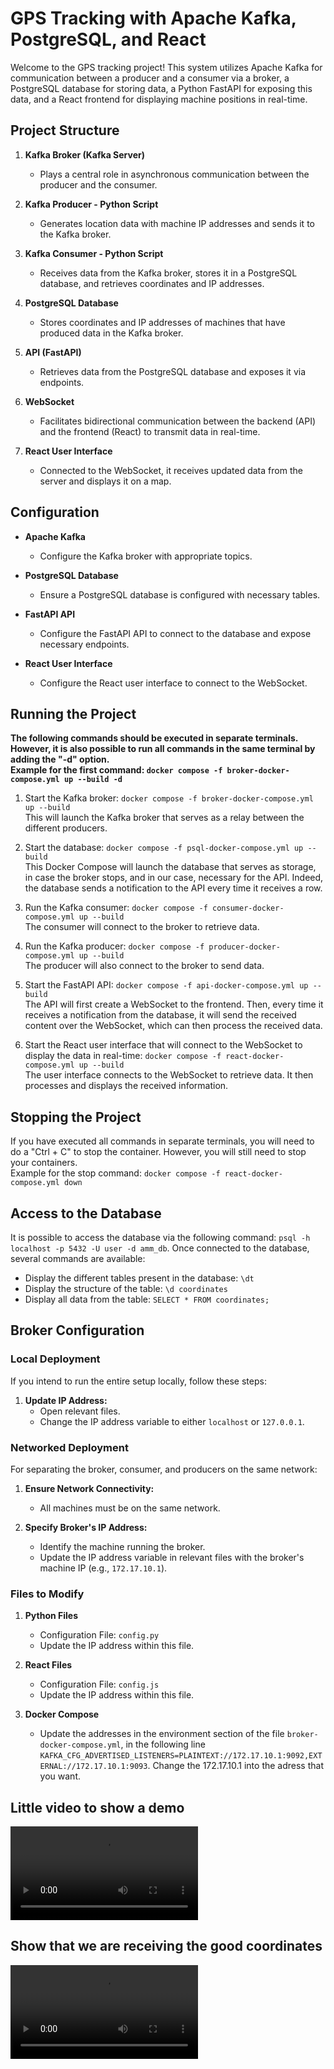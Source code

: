 # GPS Tracking with Apache Kafka, PostgreSQL, and React

Welcome to the GPS tracking project! This system utilizes Apache Kafka for communication between a producer and a consumer via a broker, a PostgreSQL database for storing data, a Python FastAPI for exposing this data, and a React frontend for displaying machine positions in real-time.

## Project Structure

1. **Kafka Broker (Kafka Server)**
   - Plays a central role in asynchronous communication between the producer and the consumer.

2. **Kafka Producer - Python Script**
   - Generates location data with machine IP addresses and sends it to the Kafka broker.

3. **Kafka Consumer - Python Script**
   - Receives data from the Kafka broker, stores it in a PostgreSQL database, and retrieves coordinates and IP addresses.

4. **PostgreSQL Database**
   - Stores coordinates and IP addresses of machines that have produced data in the Kafka broker.

5. **API (FastAPI)**
   - Retrieves data from the PostgreSQL database and exposes it via endpoints.

6. **WebSocket**
   - Facilitates bidirectional communication between the backend (API) and the frontend (React) to transmit data in real-time.

7. **React User Interface**
   - Connected to the WebSocket, it receives updated data from the server and displays it on a map.

## Configuration

- **Apache Kafka**
  - Configure the Kafka broker with appropriate topics.

- **PostgreSQL Database**
  - Ensure a PostgreSQL database is configured with necessary tables.

- **FastAPI API**
  - Configure the FastAPI API to connect to the database and expose necessary endpoints.

- **React User Interface**
  - Configure the React user interface to connect to the WebSocket.

## Running the Project

**The following commands should be executed in separate terminals. However, it is also possible to run all commands in the same terminal by adding the "-d" option. <br>Example for the first command: `docker compose -f broker-docker-compose.yml up --build -d`**

1. Start the Kafka broker: `docker compose -f broker-docker-compose.yml up --build` <br>
This will launch the Kafka broker that serves as a relay between the different producers.

2. Start the database: `docker compose -f psql-docker-compose.yml up --build` <br>
This Docker Compose will launch the database that serves as storage, in case the broker stops, and in our case, necessary for the API. Indeed, the database sends a notification to the API every time it receives a row.

3. Run the Kafka consumer: `docker compose -f consumer-docker-compose.yml up --build` <br>
The consumer will connect to the broker to retrieve data.

4. Run the Kafka producer: `docker compose -f producer-docker-compose.yml up --build` <br>
The producer will also connect to the broker to send data.

5. Start the FastAPI API: `docker compose -f api-docker-compose.yml up --build` <br>
The API will first create a WebSocket to the frontend. Then, every time it receives a notification from the database, it will send the received content over the WebSocket, which can then process the received data.

6. Start the React user interface that will connect to the WebSocket to display the data in real-time: `docker compose -f react-docker-compose.yml up --build` <br>
The user interface connects to the WebSocket to retrieve data. It then processes and displays the received information.

## Stopping the Project

If you have executed all commands in separate terminals, you will need to do a "Ctrl + C" to stop the container. However, you will still need to stop your containers. <br>
Example for the stop command: `docker compose -f react-docker-compose.yml down`

## Access to the Database

It is possible to access the database via the following command: `psql -h localhost -p 5432 -U user -d amm_db`. Once connected to the database, several commands are available:
- Display the different tables present in the database: `\dt`
- Display the structure of the table: `\d coordinates`
- Display all data from the table: `SELECT * FROM coordinates;`


 ## Broker Configuration

### Local Deployment

If you intend to run the entire setup locally, follow these steps:

1. **Update IP Address:**
    - Open relevant files.
    - Change the IP address variable to either `localhost` or `127.0.0.1`.

### Networked Deployment

For separating the broker, consumer, and producers on the same network:

1. **Ensure Network Connectivity:**
    - All machines must be on the same network.

2. **Specify Broker's IP Address:**
    - Identify the machine running the broker.
    - Update the IP address variable in relevant files with the broker's machine IP (e.g., `172.17.10.1`).

### Files to Modify

1. **Python Files**
   - Configuration File: `config.py`
   - Update the IP address within this file.

2. **React Files**
   - Configuration File: `config.js`
   - Update the IP address within this file.

3. **Docker Compose**
   - Update the addresses in the environment section of the file `broker-docker-compose.yml`, in the following line `KAFKA_CFG_ADVERTISED_LISTENERS=PLAINTEXT://172.17.10.1:9092,EXTERNAL://172.17.10.1:9093`. Change the 172.17.10.1 into the adress that you want.
   

<h2>Little video to show a demo</h2>
<video src="KafkaProject.mp4" controls title="Title"></video>
   


<h2>Show that we are receiving the good coordinates</h2>
<video src="producer1-frontdocker-showingconsole-1.mp4" controls title="Title"></video>
